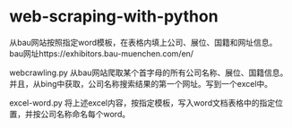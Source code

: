 # web-scraping-with-python
从bau网站按照指定word模板，在表格内填上公司、展位、国籍和网址信息。
bau网址https://exhibitors.bau-muenchen.com/en/

webcrawling.py
从bau网站爬取某个首字母的所有公司名称、展位、国籍信息。并且，从bing中获取，公司名称搜索结果的第一个网址。写到一个excel中。

excel-word.py
将上述excel内容，按指定模板，写入word文档表格中的指定位置，并按公司名称命名每个word。
